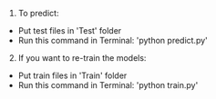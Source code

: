 1) To predict:
- Put test files in 'Test' folder
- Run this command in Terminal:
'python predict.py'

2) If you want to re-train the models:
- Put train files in 'Train' folder
- Run this command in Terminal:
'python train.py' 